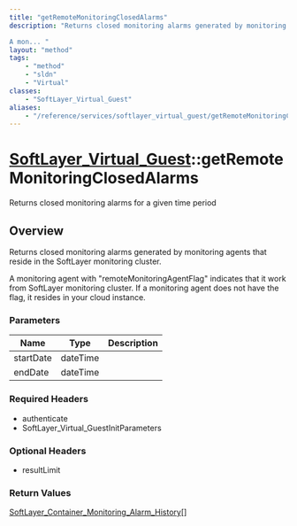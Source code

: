 ```yaml
---
title: "getRemoteMonitoringClosedAlarms"
description: "Returns closed monitoring alarms generated by monitoring agents that reside in the SoftLayer monitoring cluster. 

A mon... "
layout: "method"
tags:
    - "method"
    - "sldn"
    - "Virtual"
classes:
    - "SoftLayer_Virtual_Guest"
aliases:
    - "/reference/services/softlayer_virtual_guest/getRemoteMonitoringClosedAlarms"
---
```

# [SoftLayer_Virtual_Guest](/reference/services/SoftLayer_Virtual_Guest)::getRemoteMonitoringClosedAlarms

Returns closed monitoring alarms for a given time period


## Overview 
Returns closed monitoring alarms generated by monitoring agents that reside in the SoftLayer monitoring cluster. 

A monitoring agent with "remoteMonitoringAgentFlag" indicates that it work from SoftLayer monitoring cluster. If a monitoring agent does not have the flag, it resides in your cloud instance. 

### Parameters 
|Name | Type | Description |
| --- | --- | --- |
|startDate| dateTime| |
|endDate| dateTime| |


### Required Headers
* authenticate
* SoftLayer_Virtual_GuestInitParameters

### Optional Headers
* resultLimit

### Return Values
<a href='/reference/datatypes/SoftLayer_Container_Monitoring_Alarm_History'>SoftLayer_Container_Monitoring_Alarm_History[] </a>

